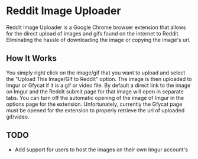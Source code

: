# Reddit Image Uploader
Reddit Image Uploader is a Google Chrome browser extension that allows for the direct upload of images and gifs found on the internet to Reddit. Eliminating the hassle of downloading the image or copying the image's url.
## How It Works
You simply right click on the image/gif that you want to upload and select the "Upload This Image/Gif to Reddit" option. The image is then uploaded to Imgur or Gfycat if it is a gif or video file. By default a direct link to the image on Imgur and the Reddit submit page for that image will open in separate tabs. You can turn off the automatic opening of the image of Imgur in the options page for the extension. Unfortunately, currently the Gfycat page must be opened for the extension to properly retrieve the url of uploaded gif/video.
## TODO
* Add support for users to host the images on their own Imgur account's
